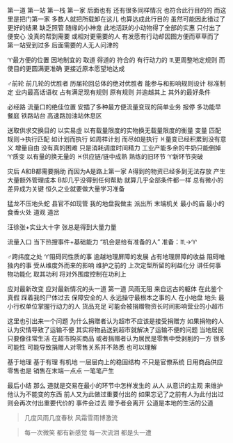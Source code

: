 第一道 第一站 第一栈 第一家
后面也有 还有很多同样情况 也符合此行目的的
而这里是把门第一家
多数人就把所载卸在这儿 也算达成此行目的
虽然可能因此错过了更好的结果
缺乏照管 随缘的小神龛 此地活跃的小动物得了全部的实惠
只付出了便安心 没真的帮到需要 或相对更需要的人
有发愿有行动却因图方便而草草而了
第一站受到过多 后面需要的人无人问津的

♈︎最方便的位置 因地制宜的 取道 得道的 符合的 有行动力的
♏︎更周整地定规则 而使目的更圆满更准确 更接近原本愿望地达成

♂前轮 前几轮的优胜者 历届轮回总体的绝对优胜者
能参与和影响规则设计 标准制定 业内最高话语权
占有满足现有规则 原有规则 并逾越其上 其外的最好条件

必经路 流量口的绝佳位置 安插了多种最方便流量变现的简单业务
报停 多功能早餐庭 铁路站台 高速路加油站休息区

送取供求交换目的 以实易虛
以有载量限度的实物换无载量限度的衡量 变量
匹配规则→执行匹配
如计划而执行 如周祥计划 而尽如是执行
♓︎量变已经积累到没有意义 增量自由 没有真的困难 只是消耗调度时间精力
工业产能多余的牛奶只能倒掉
♈︎质变 以有量的换无量的
♓︎供应链/链中成熟 熟练的旧环节 ♈︎新环节突破

灾后 A和B都需要捐助
而因为A是路上第一家 A得到的物资已经多到无法存放 产生大量额外管理成本
B却几乎没得到任何帮助
就算几乎全部条件都一样 总有微小的差异成为关键
恒久之业就要做大量学习准备

猛龙不压地头蛇 县官不如现管 我的地盘我做主
派出所 末端机关 最小的庙 最小的食香火处 道观 道岔

汪徐张+实业大十字 张总是得到大量力量

流量入口 当下热搜事件+基础能力
“机会是给有准备的人”
准备：♏︎→♈︎

♂跨纬度之处
♈︎阻碍同性质的事 逾越地理屏障的发展 占有地理屏障的收益
阻碍唯独内的事 受从维度外而来的影响
维护之前的 上次定型所留的利益化分
讲任何事物功能化 取其功利 将对外围度控制在功利上

应对最新改变 应对最新情况的头一道 第一道
风雨无阻
来自远古的躯体 在此鉴个真假 踩着我的尸体过去
保障安全的人 永远操守最根本之事的人
在小地盘 地头 最小行权单位掌握行动力的人
货品充足 可能会被捐赠物资长时间影响营业的小超市

这里也引出来一个问题
为什么捐赠者认为超市不应该是接受捐赠方
如果捐物的人认为灾情导致了运输不便
其实将物品送到超市就解决了运输不便的问题
当地居民只要像往常生活 在超市购买商品
或者捐赠者认为居民是零售中受剥削的一方
很多可能性 可能导致捐赠人对零售关系并不熟悉 也可以理解

基于地理 基于有理 有机地 一层层向上的稳固结构
不只是官僚系统 日用商品供应零售也是 销售在末端一点点 一笔笔产生

最后小结
那么 道就是交易在最小的环节中怎样发生的
从人 从意识的主观 来维护他认为不能变的东西
前人又为此做过重要付出的
如果忘记了之前有人为此付出过 则会再次付出重要代价的
事件会过去 赠予者会离开 公道是本地的生活的公道

>几度风雨几度春秋 风霜雪雨博激流

>每一次微笑 都有新感觉 每一次流泪 都是头一遭
